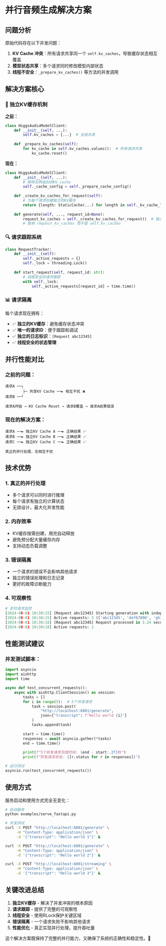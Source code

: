 # 并行音频生成解决方案

## 问题分析

原始代码存在以下并发问题：

1. **KV Cache 冲突**：所有请求共享同一个 `self.kv_caches`，导致缓存状态相互覆盖
2. **模型状态共享**：多个请求同时修改模型内部状态
3. **线程不安全**：`_prepare_kv_caches()` 等方法的并发调用

## 解决方案核心

### 🔧 **独立KV缓存机制**

**之前：**
```python
class HiggsAudioModelClient:
    def __init__(self, ...):
        self.kv_caches = {...}  # 全局共享
    
    def _prepare_kv_caches(self):
        for kv_cache in self.kv_caches.values():  # 所有请求共享
            kv_cache.reset()
```

**现在：**
```python
class HiggsAudioModelClient:
    def __init__(self, ...):
        # 移除实例级别的KV cache
        self._cache_config = self._prepare_cache_config()
    
    def _create_kv_caches_for_request(self):
        # 为每个请求创建独立的KV缓存
        return {length: StaticCache(...) for length in self._kv_cache_lengths}
        
    def generate(self, ..., request_id=None):
        request_kv_caches = self._create_kv_caches_for_request()  # 独立缓存
        # 使用 request_kv_caches 而不是 self.kv_caches
```

### 🔍 **请求跟踪系统**

```python
class RequestTracker:
    def __init__(self):
        self._active_requests = {}
        self._lock = threading.Lock()
    
    def start_request(self, request_id: str):
        # 线程安全的请求跟踪
        with self._lock:
            self._active_requests[request_id] = time.time()
```

### 📊 **请求隔离**

每个请求现在拥有：
- ✅ **独立的KV缓存**：避免缓存状态冲突
- ✅ **唯一的请求ID**：便于跟踪和调试
- ✅ **独立的日志标识**：`[Request abc12345]`
- ✅ **线程安全的状态管理**

## 并行性能对比

### **之前的问题：**
```
请求A ──┐
        ├─ 共享KV Cache ──► 相互干扰 ❌
请求B ──┘

请求A开始 → KV Cache Reset → 请求B覆盖 → 请求A结果错误
```

### **现在的解决方案：**
```
请求A ──► 独立KV Cache A ──► 正确结果 ✅
请求B ──► 独立KV Cache B ──► 正确结果 ✅
请求C ──► 独立KV Cache C ──► 正确结果 ✅

真正的并行处理，无相互干扰
```

## 技术优势

### 1. **真正的并行处理**
- 多个请求可以同时进行推理
- 每个请求有独立的计算状态
- 无锁设计，最大化并发性能

### 2. **内存效率**
- KV缓存按需创建，用完自动释放
- 避免预分配大量缓存内存
- 支持动态负载调整

### 3. **错误隔离**
- 一个请求的错误不会影响其他请求
- 独立的错误处理和日志记录
- 更好的故障诊断能力

### 4. **可观察性**
```python
# 实时请求监控
[2024-08-01 10:30:15] [Request abc12345] Starting generation with independent KV cache
[2024-08-01 10:30:15] Active requests: 3 (['abc12345', 'def67890', 'ghi13579'])
[2024-08-01 10:30:18] [Request abc12345] Request processed in 3.24 seconds
[2024-08-01 10:30:18] Active requests: 2
```

## 性能测试建议

### 并发测试脚本：
```python
import asyncio
import aiohttp
import time

async def test_concurrent_requests():
    async with aiohttp.ClientSession() as session:
        tasks = []
        for i in range(5):  # 5个并发请求
            task = session.post(
                "http://localhost:6001/generate",
                json={"transcript": f"Hello world {i}"}
            )
            tasks.append(task)
        
        start = time.time()
        responses = await asyncio.gather(*tasks)
        end = time.time()
        
        print(f"5个并发请求完成时间: {end - start:.2f}秒")
        print(f"所有请求状态: {[r.status for r in responses]}")

# 运行测试
asyncio.run(test_concurrent_requests())
```

## 使用方式

服务启动和使用方式完全无变化：

```bash
# 启动服务
python examples/serve_fastapi.py

# 并发测试
curl -X POST "http://localhost:6001/generate" \
     -H "Content-Type: application/json" \
     -d '{"transcript": "Hello world 1"}' &

curl -X POST "http://localhost:6001/generate" \
     -H "Content-Type: application/json" \
     -d '{"transcript": "Hello world 2"}' &

curl -X POST "http://localhost:6001/streaming" \
     -H "Content-Type: application/json" \
     -d '{"transcript": "Hello world 3"}' &
```

## 关键改进总结

1. **独立KV缓存** - 解决了并发冲突的根本原因
2. **请求跟踪** - 提供了完整的可观察性
3. **线程安全** - 使用RLock保护关键区域
4. **错误隔离** - 一个请求失败不影响其他请求
5. **性能优化** - 真正实现并行处理，提升吞吐量

这个解决方案既保持了完整的并行能力，又确保了系统的正确性和稳定性。🚀
